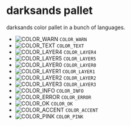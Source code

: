 # darksands pallet
darksands color pallet in a bunch of languages.
- ![COLOR_WARN](https://placehold.co/15x15/e78a4e/e78a4e.png) `COLOR_WARN`
- ![COLOR_TEXT](https://placehold.co/15x15/C2BAB2/C2BAB2.png) `COLOR_TEXT`
- ![COLOR_LAYER4](https://placehold.co/15x15/3f3c3c/3f3c3c.png) `COLOR_LAYER4`
- ![COLOR_LAYER5](https://placehold.co/15x15/4a4747/4a4747.png) `COLOR_LAYER5`
- ![COLOR_LAYER0](https://placehold.co/15x15/191817/191817.png) `COLOR_LAYER0`
- ![COLOR_LAYER1](https://placehold.co/15x15/232020/232020.png) `COLOR_LAYER1`
- ![COLOR_LAYER2](https://placehold.co/15x15/2b2828/2b2828.png) `COLOR_LAYER2`
- ![COLOR_LAYER3](https://placehold.co/15x15/353232/353232.png) `COLOR_LAYER3`
- ![COLOR_INFO](https://placehold.co/15x15/7daea3/7daea3.png) `COLOR_INFO`
- ![COLOR_ERROR](https://placehold.co/15x15/ea6962/ea6962.png) `COLOR_ERROR`
- ![COLOR_OK](https://placehold.co/15x15/89b482/89b482.png) `COLOR_OK`
- ![COLOR_ACCENT](https://placehold.co/15x15/ffd5a0/ffd5a0.png) `COLOR_ACCENT`
- ![COLOR_PINK](https://placehold.co/15x15/d3869b/d3869b.png) `COLOR_PINK`
